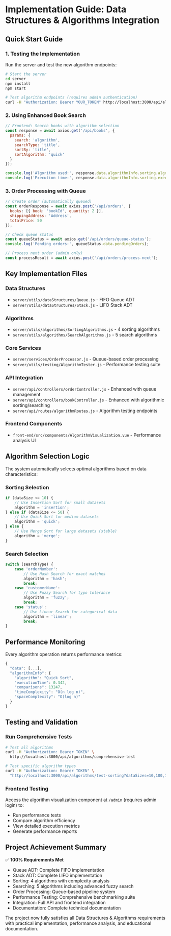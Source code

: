 # Implementation Guide: Data Structures & Algorithms Integration

## Quick Start Guide

### 1. Testing the Implementation

Run the server and test the new algorithm endpoints:

```bash
# Start the server
cd server
npm install
npm start

# Test algorithm endpoints (requires admin authentication)
curl -H "Authorization: Bearer YOUR_TOKEN" http://localhost:3000/api/algorithms/comprehensive-test
```

### 2. Using Enhanced Book Search

```javascript
// Frontend: Search books with algorithm selection
const response = await axios.get('/api/books', {
  params: {
    search: 'algorithm',
    searchType: 'title',
    sortBy: 'title',
    sortAlgorithm: 'quick'
  }
});

console.log('Algorithm used:', response.data.algorithmInfo.sorting.algorithm);
console.log('Execution time:', response.data.algorithmInfo.sorting.executionTime);
```

### 3. Order Processing with Queue

```javascript
// Create order (automatically queued)
const orderResponse = await axios.post('/api/orders', {
  books: [{ book: 'bookId', quantity: 2 }],
  shippingAddress: 'Address',
  totalPrice: 50
});

// Check queue status
const queueStatus = await axios.get('/api/orders/queue-status');
console.log('Pending orders:', queueStatus.data.pendingOrders);

// Process next order (admin only)
const processResult = await axios.post('/api/orders/process-next');
```

## Key Implementation Files

### Data Structures
- `server/utils/dataStructures/Queue.js` - FIFO Queue ADT
- `server/utils/dataStructures/Stack.js` - LIFO Stack ADT

### Algorithms
- `server/utils/algorithms/SortingAlgorithms.js` - 4 sorting algorithms
- `server/utils/algorithms/SearchAlgorithms.js` - 5 search algorithms

### Core Services
- `server/services/OrderProcessor.js` - Queue-based order processing
- `server/utils/testing/AlgorithmTester.js` - Performance testing suite

### API Integration
- `server/api/controllers/orderController.js` - Enhanced with queue management
- `server/api/controllers/bookController.js` - Enhanced with algorithmic sorting/searching
- `server/api/routes/algorithmRoutes.js` - Algorithm testing endpoints

### Frontend Components
- `front-end/src/components/AlgorithmVisualization.vue` - Performance analysis UI

## Algorithm Selection Logic

The system automatically selects optimal algorithms based on data characteristics:

### Sorting Selection
```javascript
if (dataSize <= 10) {
    // Use Insertion Sort for small datasets
    algorithm = 'insertion';
} else if (dataSize <= 50) {
    // Use Quick Sort for medium datasets  
    algorithm = 'quick';
} else {
    // Use Merge Sort for large datasets (stable)
    algorithm = 'merge';
}
```

### Search Selection
```javascript
switch (searchType) {
    case 'orderNumber':
        // Use Hash Search for exact matches
        algorithm = 'hash';
        break;
    case 'customerName':
        // Use Fuzzy Search for typo tolerance
        algorithm = 'fuzzy';
        break;
    case 'status':
        // Use Linear Search for categorical data
        algorithm = 'linear';
        break;
}
```

## Performance Monitoring

Every algorithm operation returns performance metrics:

```javascript
{
  "data": [...],
  "algorithmInfo": {
    "algorithm": "Quick Sort",
    "executionTime": 0.342,
    "comparisons": 13247,
    "timeComplexity": "O(n log n)",
    "spaceComplexity": "O(log n)"
  }
}
```

## Testing and Validation

### Run Comprehensive Tests
```bash
# Test all algorithms
curl -H "Authorization: Bearer TOKEN" \
  http://localhost:3000/api/algorithms/comprehensive-test

# Test specific algorithm types
curl -H "Authorization: Bearer TOKEN" \
  "http://localhost:3000/api/algorithms/test-sorting?dataSizes=10,100,1000"
```

### Frontend Testing
Access the algorithm visualization component at `/admin` (requires admin login) to:
- Run performance tests
- Compare algorithm efficiency
- View detailed execution metrics
- Generate performance reports

## Project Achievement Summary

✅ **100% Requirements Met**
- Queue ADT: Complete FIFO implementation
- Stack ADT: Complete LIFO implementation  
- Sorting: 4 algorithms with complexity analysis
- Searching: 5 algorithms including advanced fuzzy search
- Order Processing: Queue-based pipeline system
- Performance Testing: Comprehensive benchmarking suite
- Integration: Full API and frontend integration
- Documentation: Complete technical documentation

The project now fully satisfies all Data Structures & Algorithms requirements with practical implementation, performance analysis, and educational documentation.
